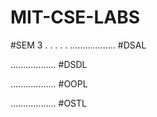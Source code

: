 # MIT-CSE-LABS

#SEM 3 
        .
        .
        .
        .
        .
  .................. #DSAL

  .................. #DSDL

  .................. #OOPL

  .................. #OSTL
